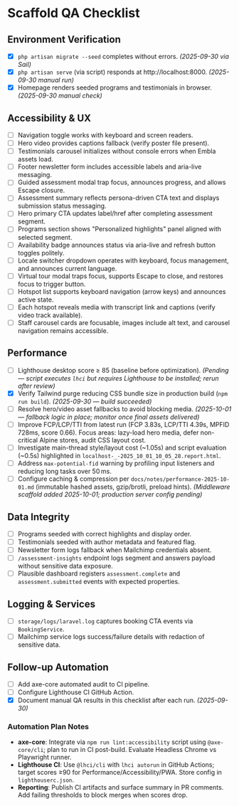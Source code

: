 # Scaffold QA Checklist

## Environment Verification
- [x] `php artisan migrate --seed` completes without errors. *(2025-09-30 via Sail)*
- [x] `php artisan serve` (via script) responds at http://localhost:8000. *(2025-09-30 manual run)*
- [x] Homepage renders seeded programs and testimonials in browser. *(2025-09-30 manual check)*

## Accessibility & UX
- [ ] Navigation toggle works with keyboard and screen readers.
- [ ] Hero video provides captions fallback (verify poster file present).
- [ ] Testimonials carousel initializes without console errors when Embla assets load.
- [ ] Footer newsletter form includes accessible labels and aria-live messaging.
- [ ] Guided assessment modal trap focus, announces progress, and allows Escape closure.
- [ ] Assessment summary reflects persona-driven CTA text and displays submission status messaging.
- [ ] Hero primary CTA updates label/href after completing assessment segment.
- [ ] Programs section shows "Personalized highlights" panel aligned with selected segment.
- [ ] Availability badge announces status via aria-live and refresh button toggles politely.
- [ ] Locale switcher dropdown operates with keyboard, focus management, and announces current language.
- [ ] Virtual tour modal traps focus, supports Escape to close, and restores focus to trigger button.
- [ ] Hotspot list supports keyboard navigation (arrow keys) and announces active state.
- [ ] Each hotspot reveals media with transcript link and captions (verify video track available).
- [ ] Staff carousel cards are focusable, images include alt text, and carousel navigation remains accessible.

## Performance
- [ ] Lighthouse desktop score ≥ 85 (baseline before optimization). *(Pending — script executes `lhci` but requires Lighthouse to be installed; rerun after review)*
- [x] Verify Tailwind purge reducing CSS bundle size in production build (`npm run build`). *(2025-09-30 — build succeeded)*
- [ ] Resolve hero/video asset fallbacks to avoid blocking media. *(2025-10-01 — fallback logic in place; monitor once final assets delivered)*
- [ ] Improve FCP/LCP/TTI from latest run (FCP 3.83s, LCP/TTI 4.39s, MPFID 728ms, score 0.66). Focus areas: lazy-load hero media, defer non-critical Alpine stores, audit CSS layout cost.
- [ ] Investigate main-thread style/layout cost (~1.05s) and script evaluation (~0.5s) highlighted in `localhost-_-2025_10_01_10_05_28.report.html`.
- [ ] Address `max-potential-fid` warning by profiling input listeners and reducing long tasks over 50 ms.
- [ ] Configure caching & compression per `docs/notes/performance-2025-10-01.md` (immutable hashed assets, gzip/brotli, preload hints). *(Middleware scaffold added 2025-10-01; production server config pending)*

## Data Integrity
- [ ] Programs seeded with correct highlights and display order.
- [ ] Testimonials seeded with author metadata and featured flag.
- [ ] Newsletter form logs fallback when Mailchimp credentials absent.
- [ ] `/assessment-insights` endpoint logs segment and answers payload without sensitive data exposure.
- [ ] Plausible dashboard registers `assessment.complete` and `assessment.submitted` events with expected properties.

## Logging & Services
- [ ] `storage/logs/laravel.log` captures booking CTA events via `BookingService`.
- [ ] Mailchimp service logs success/failure details with redaction of sensitive data.

## Follow-up Automation
- [ ] Add axe-core automated audit to CI pipeline.
- [ ] Configure Lighthouse CI GitHub Action.
- [x] Document manual QA results in this checklist after each run. *(2025-09-30)*

### Automation Plan Notes
- **axe-core**: Integrate via `npm run lint:accessibility` script using `@axe-core/cli`; plan to run in CI post-build. Evaluate Headless Chrome vs Playwright runner.
- **Lighthouse CI**: Use `@lhci/cli` with `lhci autorun` in GitHub Actions; target scores ≥90 for Performance/Accessibility/PWA. Store config in `lighthouserc.json`.
- **Reporting**: Publish CI artifacts and surface summary in PR comments. Add failing thresholds to block merges when scores drop.
